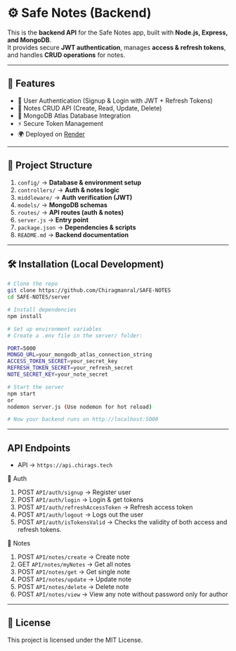 # ⚙️ Safe Notes (Backend)

This is the **backend API** for the Safe Notes app, built with **Node.js, Express, and MongoDB**.  
It provides secure **JWT authentication**, manages **access & refresh tokens**, and handles **CRUD operations** for notes.

---

## 🚀 Features
- 🔐 User Authentication (Signup & Login with JWT + Refresh Tokens)
- 📝 Notes CRUD API (Create, Read, Update, Delete)
- 💾 MongoDB Atlas Database Integration
- ⚡ Secure Token Management
- 🌍 Deployed on [Render](https://render.com)

---

## 📂 Project Structure

1. `config/` -> **Database & environment setup**
2. `controllers/` -> **Auth & notes logic**
3. `middleware/` -> **Auth verification (JWT)**
4. `models/` -> **MongoDB schemas**
5. `routes/` -> **API routes (auth & notes)**
6. `server.js` -> **Entry point**
7. `package.json` -> **Dependencies & scripts**
8. `README.md` -> **Backend documentation**

---

## 🛠️ Installation (Local Development)

   ```bash
   # Clone the repo
   git clone https://github.com/Chiragmanral/SAFE-NOTES
   cd SAFE-NOTES/server

   # Install dependencies
   npm install

   # Set up environment variables
   # Create a .env file in the server/ folder:
   
   PORT=5000
   MONGO_URL=your_mongodb_atlas_connection_string
   ACCESS_TOKEN_SECRET=your_secret_key
   REFRESH_TOKEN_SECRET=your_refresh_secret
   NOTE_SECRET_KEY=your_note_secret

   # Start the server
   npm start
   or
   nodemon server.js (Use nodemon for hot reload)

   # Now your backend runs on http://localhost:5000

```

---

## API Endpoints

- API -> `https://api.chirags.tech`

🔑 Auth

1. POST `API/auth/signup` → Register user
2. POST `API/auth/login` → Login & get tokens
3. POST `API/auth/refreshAccessToken` → Refresh access token
4. POST `API/auth/logout` -> Logs out the user
5. POST `API/auth/isTokensValid` -> Checks the validity of both access and refresh tokens.

📝 Notes

1. POST `API/notes/create` → Create note
2. GET `API/notes/myNotes` → Get all notes
3. POST `API/notes/get` → Get single note
4. POST `API/notes/update` → Update note
5. POST `API/notes/delete` → Delete note
6. POST `API/notes/view` -> View any note without password only for author

---

## 📜 License
This project is licensed under the MIT License.
